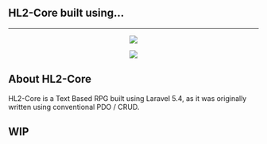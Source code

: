 <h2> HL2-Core built using... </h2><hr>
<p align="center"><img src="https://laravel.com/assets/img/components/logo-laravel.svg"></p>

<p align="center"><img src="https://img.shields.io/github/watchers/badges/shields.svg?style=social&label=Watch"></p>

## About HL2-Core

HL2-Core is a Text Based RPG built using Laravel 5.4, as it was originally written using conventional PDO / CRUD. 


## WIP
